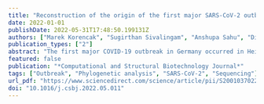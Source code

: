 ```yaml
---
title: "Reconstruction of the origin of the first major SARS-CoV-2 outbreak in Germany"
date: 2022-01-01
publishDate: 2022-05-31T17:48:50.199131Z
authors: ["Marek Korencak", "Sugirthan Sivalingam", "Anshupa Sahu", "Dietmar Dressen", "Axel Schmidt", "Fabian Brand", "Peter Krawitz", "Libor Hart", "Anna Maria Eis-Hübinger", "Andreas Buness", "Hendrik Streeck"]
publication_types: ["2"]
abstract: "The first major COVID-19 outbreak in Germany occurred in Heinsberg in February 2020 with 388 officially reported cases. Unexpectedly, the first outbreak happened in a small town with little to no travelers. We used phylogenetic analyses to investigate the origin and spread of the virus in this outbreak. We sequenced 90 (23%) SARS-CoV-2 genomes from the 388 reported cases including the samples from the first documented cases. Phylogenetic analyses of these sequences revealed mainly two circulating strains with 74 samples assigned to lineage B.3 and 6 samples assigned to lineage B.1. Lineage B.3 was introduced first and probably caused the initial spread. Using phylogenetic analysis tools, we were able to identify closely related strains in France and hypothesized the possible introduction from France."
featured: false
publication: "*Computational and Structural Biotechnology Journal*"
tags: ["Outbreak", "Phylogenetic analysis", "SARS-CoV-2", "Sequencing"]
url_pdf: "https://www.sciencedirect.com/science/article/pii/S2001037022001696"
doi: "10.1016/j.csbj.2022.05.011"
---
```


